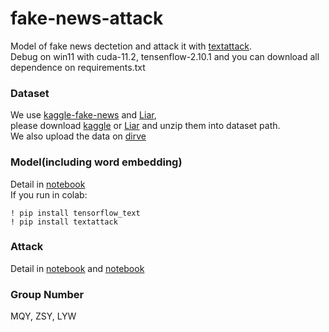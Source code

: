 # fake-news-attack

Model of fake news dectetion and attack it with [textattack](https://github.com/QData/TextAttack).  
Debug on win11 with cuda-11.2, tensenflow-2.10.1 and you can download all dependence on requirements.txt  

### Dataset
We use [kaggle-fake-news](https://www.kaggle.com/datasets/clmentbisaillon/fake-and-real-news-dataset) and [Liar](https://arxiv.org/abs/1705.00648v1),   
please download [kaggle](https://www.kaggle.com/datasets/clmentbisaillon/fake-and-real-news-dataset/download?datasetVersionNumber=1) or [Liar](https://www.cs.ucsb.edu/~william/data/liar_dataset.zip) and unzip them into dataset path.  
We also upload the data on [dirve](https://drive.google.com/drive/folders/1T58dHhgk6IDoOZAH4lMSgvb42V1eRlbA?usp=sharing)  

### Model(including word embedding)
Detail in [notebook](https://github.com/H3CO3/fake-news-attack/blob/main/notebook.ipynb)  
If you run in colab:  
```
! pip install tensorflow_text
! pip install textattack
```

### Attack
Detail in [notebook](https://github.com/H3CO3/fake-news-attack/blob/main/RawNegProcess.ipynb) and [notebook](https://github.com/H3CO3/fake-news-attack/blob/main/Project.ipynb)

### Group Number
MQY, ZSY, LYW
